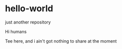 # hello-world
just another repository

Hi humans 

Tee here, and i ain't got nothing to share at the moment
